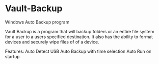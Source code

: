 # Vault-Backup
Windows Auto Backup program

Vault Backup is a program that will backup folders or an entire file system for a user to a users specified destination. It also has the ability to format devices and securely wipe files of of a device.

Features:
Auto Detect USB
Auto Backup with time selection
Auto Run on startup
